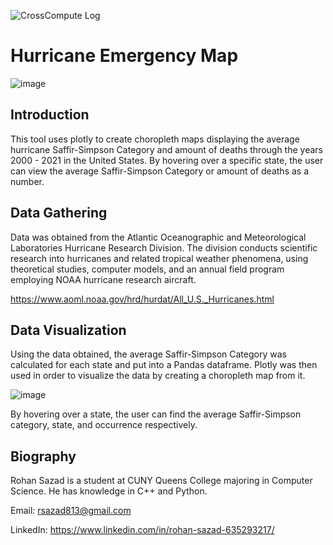 ![CrossCompute Log](https://crosscompute.com/images/CrossCompute-LogoBrand-Horizontal-20200420.svg)

# Hurricane Emergency Map

![image](https://user-images.githubusercontent.com/75760920/161057051-7e53135a-e18b-44ef-a83a-475047a55053.png)


## Introduction

This tool uses plotly to create choropleth maps displaying the average hurricane Saffir-Simpson Category and amount of deaths through the years 2000 - 2021 in the United States. By hovering over a specific state, the user can view the average Saffir-Simpson Category or amount of deaths as a number.

## Data Gathering

Data was obtained from the Atlantic Oceanographic and Meteorological Laboratories Hurricane Research Division. The division conducts scientific research into hurricanes and related tropical weather phenomena, using theoretical studies, computer models, and an annual field program employing NOAA hurricane research aircraft.

https://www.aoml.noaa.gov/hrd/hurdat/All_U.S._Hurricanes.html

## Data Visualization

Using the data obtained, the average Saffir-Simpson Category was calculated for each state and put into a Pandas dataframe. Plotly was then used in order to visualize the data by creating a choropleth map from it.

![image](https://user-images.githubusercontent.com/75760920/161058216-214a78a0-eb08-49c4-8a39-2690ee858353.png)

By hovering over a state, the user can find the average Saffir-Simpson category, state, and occurrence respectively.

## Biography

Rohan Sazad is a student at CUNY Queens College majoring in Computer Science. He has knowledge in C++ and Python.

Email: rsazad813@gmail.com

LinkedIn: https://www.linkedin.com/in/rohan-sazad-635293217/
